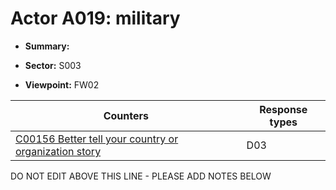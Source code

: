 # Actor A019: military 

* **Summary:** 

* **Sector:** S003

* **Viewpoint:** FW02


| Counters | Response types |
| -------- | -------------- |
| [C00156 Better tell your country or organization story](../generated_pages/counters/C00156.md) | D03 |


DO NOT EDIT ABOVE THIS LINE - PLEASE ADD NOTES BELOW